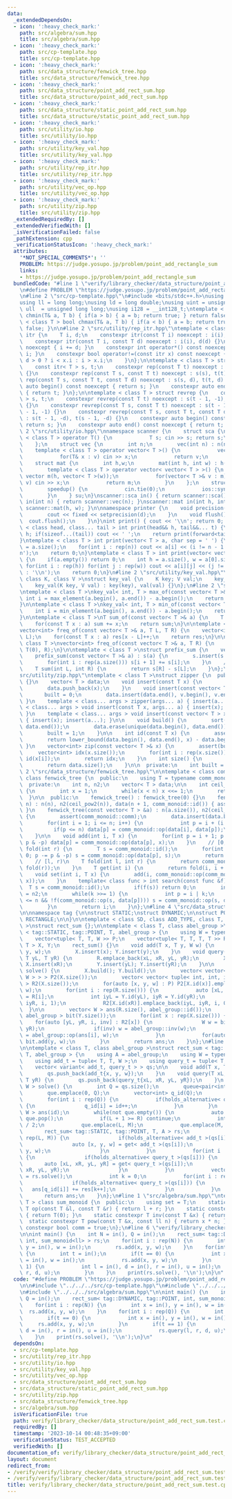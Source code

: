 ```yaml
---
data:
  _extendedDependsOn:
  - icon: ':heavy_check_mark:'
    path: src/algebra/sum.hpp
    title: src/algebra/sum.hpp
  - icon: ':heavy_check_mark:'
    path: src/cp-template.hpp
    title: src/cp-template.hpp
  - icon: ':heavy_check_mark:'
    path: src/data_structure/fenwick_tree.hpp
    title: src/data_structure/fenwick_tree.hpp
  - icon: ':heavy_check_mark:'
    path: src/data_structure/point_add_rect_sum.hpp
    title: src/data_structure/point_add_rect_sum.hpp
  - icon: ':heavy_check_mark:'
    path: src/data_structure/static_point_add_rect_sum.hpp
    title: src/data_structure/static_point_add_rect_sum.hpp
  - icon: ':heavy_check_mark:'
    path: src/utility/io.hpp
    title: src/utility/io.hpp
  - icon: ':heavy_check_mark:'
    path: src/utility/key_val.hpp
    title: src/utility/key_val.hpp
  - icon: ':heavy_check_mark:'
    path: src/utility/rep_itr.hpp
    title: src/utility/rep_itr.hpp
  - icon: ':heavy_check_mark:'
    path: src/utility/vec_op.hpp
    title: src/utility/vec_op.hpp
  - icon: ':heavy_check_mark:'
    path: src/utility/zip.hpp
    title: src/utility/zip.hpp
  _extendedRequiredBy: []
  _extendedVerifiedWith: []
  _isVerificationFailed: false
  _pathExtension: cpp
  _verificationStatusIcon: ':heavy_check_mark:'
  attributes:
    '*NOT_SPECIAL_COMMENTS*': ''
    PROBLEM: https://judge.yosupo.jp/problem/point_add_rectangle_sum
    links:
    - https://judge.yosupo.jp/problem/point_add_rectangle_sum
  bundledCode: "#line 1 \"verify/library_checker/data_structure/point_add_rect_sum.test.cpp\"\
    \n#define PROBLEM \"https://judge.yosupo.jp/problem/point_add_rectangle_sum\"\n\
    \n#line 2 \"src/cp-template.hpp\"\n#include <bits/stdc++.h>\nusing namespace std;\n\
    using ll = long long;\nusing ld = long double;\nusing uint = unsigned int;\nusing\
    \ ull  = unsigned long long;\nusing i128 = __int128_t;\ntemplate < class T > bool\
    \ chmin(T& a, T b) { if(a > b) { a = b; return true; } return false; }\ntemplate\
    \ < class T > bool chmax(T& a, T b) { if(a < b) { a = b; return true; } return\
    \ false; }\n\n#line 2 \"src/utility/rep_itr.hpp\"\ntemplate < class T > struct\
    \ itr {\n    T i, d;\n    constexpr itr(const T i) noexcept : i(i), d(1) {}\n\
    \    constexpr itr(const T i, const T d) noexcept : i(i), d(d) {}\n    void operator++()\
    \ noexcept { i += d; }\n    constexpr int operator*() const noexcept { return\
    \ i; }\n    constexpr bool operator!=(const itr x) const noexcept {\n        return\
    \ d > 0 ? i < x.i : i > x.i;\n    }\n};\n\ntemplate < class T > struct rep {\n\
    \    const itr< T > s, t;\n    constexpr rep(const T t) noexcept : s(0), t(t)\
    \ {}\n    constexpr rep(const T s, const T t) noexcept : s(s), t(t) {}\n    constexpr\
    \ rep(const T s, const T t, const T d) noexcept : s(s, d), t(t, d) {}\n    constexpr\
    \ auto begin() const noexcept { return s; }\n    constexpr auto end() const noexcept\
    \ { return t; }\n};\n\ntemplate < class T > struct revrep {\n    const itr < T\
    \ > s, t;\n    constexpr revrep(const T t) noexcept : s(t - 1, -1), t(-1, -1)\
    \ {}\n    constexpr revrep(const T s, const T t) noexcept : s(t - 1, -1), t(s\
    \ - 1, -1) {}\n    constexpr revrep(const T s, const T t, const T d) noexcept\
    \ : s(t - 1, -d), t(s - 1, -d) {}\n    constexpr auto begin() const noexcept {\
    \ return s; }\n    constexpr auto end() const noexcept { return t; }\n};\n#line\
    \ 2 \"src/utility/io.hpp\"\nnamespace scanner {\n    struct sca {\n        template\
    \ < class T > operator T() {\n            T s; cin >> s; return s;\n        }\n\
    \    };\n    struct vec {\n        int n;\n        vec(int n) : n(n) {}\n    \
    \    template < class T > operator vector< T >() {\n            vector< T > v(n);\n\
    \            for(T& x : v) cin >> x;\n            return v;\n        }\n    };\n\
    \    struct mat {\n        int h,w;\n        mat(int h, int w) : h(h), w(w) {}\n\
    \        template < class T > operator vector< vector< T > >() {\n           \
    \ vector m(h, vector< T >(w));\n            for(vector< T >& v : m) for(T& x :\
    \ v) cin >> x;\n            return m;\n        }\n    };\n    struct speedup {\n\
    \        speedup() {\n            cin.tie(0);\n            ios::sync_with_stdio(0);\n\
    \        }\n    } su;\n}\nscanner::sca in() { return scanner::sca(); }\nscanner::vec\
    \ in(int n) { return scanner::vec(n); }\nscanner::mat in(int h, int w) { return\
    \ scanner::mat(h, w); }\n\nnamespace printer {\n    void precision(int d) {\n\
    \        cout << fixed << setprecision(d);\n    }\n    void flush() {\n      \
    \  cout.flush();\n    }\n}\nint print() { cout << '\\n'; return 0; }\ntemplate\
    \ < class head, class... tail > int print(head&& h, tail&&... t) {\n    cout <<\
    \ h; if(sizeof...(tail)) cout << ' ';\n    return print(forward<tail>(t)...);\n\
    }\ntemplate < class T > int print(vector< T > a, char sep = ' ') {\n    int n\
    \ = a.size();\n    for(int i : rep(n)) cout << a[i] << (i != n - 1 ? sep : '\\\
    n');\n    return 0;\n}\ntemplate < class T > int print(vector< vector< T > > a)\
    \ {\n    if(a.empty()) return 0;\n    int h = a.size(), w = a[0].size();\n   \
    \ for(int i : rep(h)) for(int j : rep(w)) cout << a[i][j] << (j != w - 1 ? ' '\
    \ : '\\n');\n    return 0;\n}\n#line 2 \"src/utility/key_val.hpp\"\ntemplate <\
    \ class K, class V >\nstruct key_val {\n    K key; V val;\n    key_val() {}\n\
    \    key_val(K key, V val) : key(key), val(val) {}\n};\n#line 2 \"src/utility/vec_op.hpp\"\
    \ntemplate < class T >\nkey_val< int, T > max_of(const vector< T >& a) {\n   \
    \ int i = max_element(a.begin(), a.end()) - a.begin();\n    return {i, a[i]};\n\
    }\n\ntemplate < class T >\nkey_val< int, T > min_of(const vector< T >& a) {\n\
    \    int i = min_element(a.begin(), a.end()) - a.begin();\n    return {i, a[i]};\n\
    }\n\ntemplate < class T >\nT sum_of(const vector< T >& a) {\n    T sum = 0;\n\
    \    for(const T x : a) sum += x;\n    return sum;\n}\n\ntemplate < class T >\n\
    vector<int> freq_of(const vector< T >& a, T L, T R) {\n    vector<int> res(R -\
    \ L);\n    for(const T x : a) res[x - L]++;\n    return res;\n}\n\ntemplate <\
    \ class T >\nvector<int> freq_of(const vector< T >& a, T R) {\n    return freq_of(a,\
    \ T(0), R);\n}\n\ntemplate < class T >\nstruct prefix_sum {\n    vector< T > s;\n\
    \    prefix_sum(const vector< T >& a) : s(a) {\n        s.insert(s.begin(), T(0));\n\
    \        for(int i : rep(a.size())) s[i + 1] += s[i];\n    }\n    // [L, R)\n\
    \    T sum(int L, int R) {\n        return s[R] - s[L];\n    }\n};\n#line 1 \"\
    src/utility/zip.hpp\"\ntemplate < class T >\nstruct zipper {\n  public:\n    zipper()\
    \ {}\n    vector< T > data;\n    void insert(const T x) {\n        built = 0;\n\
    \        data.push_back(x);\n    }\n    void insert(const vector< T > v) {\n \
    \       built = 0;\n        data.insert(data.end(), v.begin(), v.end());\n   \
    \ }\n    template < class... args > zipper(args... a) { insert(a...); }\n    template\
    \ < class... args > void insert(const T x, args... a) { insert(x); insert(a...);\
    \ }\n    template < class... args > void insert(const vector< T > x, args... a)\
    \ { insert(x); insert(a...); }\n\n    void build() {\n        sort(data.begin(),\
    \ data.end());\n        data.erase(unique(data.begin(), data.end()), data.end());\n\
    \        built = 1;\n    }\n\n    int id(const T x) {\n        assert(built);\n\
    \        return lower_bound(data.begin(), data.end(), x) - data.begin();\n   \
    \ }\n    vector<int> zip(const vector< T >& x) {\n        assert(built);\n   \
    \     vector<int> idx(x.size());\n        for(int i : rep(x.size())) idx[i] =\
    \ id(x[i]);\n        return idx;\n    }\n    int size() {\n        assert(built);\n\
    \        return data.size();\n    }\n\n  private:\n    int built = 0;\n};\n#line\
    \ 2 \"src/data_structure/fenwick_tree.hpp\"\n\ntemplate < class comm_monoid >\
    \ class fenwick_tree {\n  public:\n    using T = typename comm_monoid::set;\n\n\
    \  private:\n    int n, n2;\n    vector< T > data;\n\n    int ceil_pow2(int n)\
    \ {\n        int x = 1;\n        while(x < n) x <<= 1;\n        return x;\n  \
    \  }\n\n  public:\n    fenwick_tree() : fenwick_tree(0) {}\n    fenwick_tree(int\
    \ n) : n(n), n2(ceil_pow2(n)), data(n + 1, comm_monoid::id()) { assert(comm_monoid::comm);\
    \ }\n    fenwick_tree(const vector< T > &a) : n(a.size()), n2(ceil_pow2(n)), data(a)\
    \ {\n        assert(comm_monoid::comm);\n        data.insert(data.begin(), {comm_monoid::id()});\n\
    \        for(int i = 1; i <= n; i++) {\n            int p = i + (i & -i);\n  \
    \          if(p <= n) data[p] = comm_monoid::op(data[i], data[p]);\n        }\n\
    \    }\n\n    void add(int i, T x) {\n        for(int p = i + 1; p <= n; p +=\
    \ p & -p) data[p] = comm_monoid::op(data[p], x);\n    }\n    // [0, r)\n    T\
    \ fold(int r) {\n        T s = comm_monoid::id();\n        for(int p = r; p >\
    \ 0; p -= p & -p) s = comm_monoid::op(data[p], s);\n        return s;\n    }\n\
    \    // [l, r)\n    T fold(int l, int r) {\n        return comm_monoid::op(comm_monoid::inv(fold(l)),\
    \ fold(r));\n    }\n    T get(int i) {\n        return fold(i, i + 1);\n    }\n\
    \    void set(int i, T x) {\n        add(i, comm_monoid::op(comm_monoid::inv(get(i)),\
    \ x));\n    }\n    template< class func > int search(const func &f) {\n      \
    \  T s = comm_monoid::id();\n        if(f(s)) return 0;\n        int i = 0, k\
    \ = n2;\n        while(k >>= 1) {\n            int p = i | k;\n            if(p\
    \ <= n && !f(comm_monoid::op(s, data[p]))) s = comm_monoid::op(s, data[i = p]);\n\
    \        }\n        return i;\n    }\n};\n#line 4 \"src/data_structure/static_point_add_rect_sum.hpp\"\
    \n\nnamespace tag {\n\nstruct STATIC;\nstruct DYNAMIC;\n\nstruct POINT;\nstruct\
    \ RECTANGLE;\n\n}\n\ntemplate < class SD, class ADD_TYPE, class T, class abel_group\
    \ >\nstruct rect_sum {};\n\ntemplate < class T, class abel_group >\nstruct rect_sum\
    \ < tag::STATIC, tag::POINT, T, abel_group > {\n    using W = typename abel_group::set;\n\
    \    vector<tuple< T, T, W >> P;\n    vector<tuple< T, T, T, T >> R;\n    zipper<\
    \ T > X, Y;\n    rect_sum() {}\n    void add(T x, T y, W w) {\n        P.emplace_back(x,\
    \ y, w);\n        X.insert(x); Y.insert(y);\n    }\n    void query(T xL, T xR,\
    \ T yL, T yR) {\n        R.emplace_back(xL, xR, yL, yR);\n        X.insert(xL);\
    \ X.insert(xR);\n        Y.insert(yL); Y.insert(yR);\n    }\n\n    vector< W >\
    \ solve() {\n        X.build(); Y.build();\n        vector< vector< pair< int,\
    \ W > > > P2(X.size());\n        vector< vector< tuple< int, int, int, int > >\
    \ > R2(X.size());\n        for(auto [x, y, w] : P) P2[X.id(x)].emplace_back(Y.id(y),\
    \ w);\n        for(int i : rep(R.size())) {\n            auto [xL, xR, yL, yR]\
    \ = R[i];\n            int iyL = Y.id(yL), iyR = Y.id(yR);\n            R2[X.id(xL)].emplace_back(iyL,\
    \ iyR, i, 1);\n            R2[X.id(xR)].emplace_back(iyL, iyR, i, 0);\n      \
    \  }\n\n        vector< W > ans(R.size(), abel_group::id());\n        fenwick_tree<\
    \ abel_group > bit(Y.size());\n        for(int x : rep(X.size())) {\n        \
    \    for(auto [yL, yR, i, inv] : R2[x]) {\n                W w = bit.fold(yL,\
    \ yR);\n                if(inv) w = abel_group::inv(w);\n                ans[i]\
    \ = abel_group::op(ans[i], w);\n            }\n            for(auto [y, w] : P2[x])\
    \ bit.add(y, w);\n        }\n        return ans;\n    }\n};\n#line 3 \"src/data_structure/point_add_rect_sum.hpp\"\
    \n\ntemplate < class T, class abel_group >\nstruct rect_sum < tag::DYNAMIC, tag::POINT,\
    \ T, abel_group > {\n    using A = abel_group;\n    using W = typename A::set;\n\
    \    using add_t = tuple< T, T, W >;\n    using query_t = tuple< T, T, T, T >;\n\
    \    vector< variant< add_t, query_t > > qs;\n\n    void add(T x, T y, W w) {\n\
    \        qs.push_back(add_t{x, y, w});\n    }\n    void query(T xL, T xR, T yL,\
    \ T yR) {\n        qs.push_back(query_t{xL, xR, yL, yR});\n    }\n    vector<\
    \ W > solve() {\n        int Q = qs.size();\n        queue<pair<int,int>> que;\n\
    \        que.emplace(0, Q);\n        vector<int> q_id(Q);\n        int id = 0;\n\
    \        for(int i : rep(Q)) {\n            if(holds_alternative< query_t >(qs[i]))\
    \ {\n                q_id[i] = id++;\n            }\n        }\n        vector<\
    \ W > ans(id);\n        while(not que.empty()) {\n            auto [L, R] = que.front();\
    \ que.pop();\n            if(L + 1 >= R) continue;\n            int M = (L + R)\
    \ / 2;\n            que.emplace(L, M);\n            que.emplace(M, R);\n     \
    \       rect_sum< tag::STATIC, tag::POINT, T, A > rs;\n            for(int i :\
    \ rep(L, M)) {\n                if(holds_alternative< add_t >(qs[i])) {\n    \
    \                auto [x, y, w] = get< add_t >(qs[i]);\n                    rs.add(x,\
    \ y, w);\n                }\n            }\n            for(int i : rep(M, R))\
    \ {\n                if(holds_alternative< query_t >(qs[i])) {\n             \
    \       auto [xL, xR, yL, yR] = get< query_t >(qs[i]);\n                    rs.query(xL,\
    \ xR, yL, yR);\n                }\n            }\n            vector< W > res\
    \ = rs.solve();\n            int k = 0;\n            for(int i : rep(M, R)) {\n\
    \                if(holds_alternative< query_t >(qs[i])) {\n                 \
    \   ans[q_id[i]] += res[k++];\n                }\n            }\n        }\n \
    \       return ans;\n    }\n};\n#line 1 \"src/algebra/sum.hpp\"\ntemplate < class\
    \ T > class sum_monoid {\n  public:\n    using set = T;\n    static constexpr\
    \ T op(const T &l, const T &r) { return l + r; }\n    static constexpr T id()\
    \ { return T(0); }\n    static constexpr T inv(const T &x) { return -x; }\n  \
    \  static constexpr T pow(const T &x, const ll n) { return x * n; }\n    static\
    \ constexpr bool comm = true;\n};\n#line 6 \"verify/library_checker/data_structure/point_add_rect_sum.test.cpp\"\
    \n\nint main() {\n    int N = in(), Q = in();\n    rect_sum< tag::DYNAMIC, tag::POINT,\
    \ int, sum_monoid<ll> > rs;\n    for(int i : rep(N)) {\n        int x = in(),\
    \ y = in(), w = in();\n        rs.add(x, y, w);\n    }\n    for(int i : rep(Q))\
    \ {\n        int t = in();\n        if(t == 0) {\n            int x = in(), y\
    \ = in(), w = in();\n            rs.add(x, y, w);\n        }\n        if(t ==\
    \ 1) {\n            int l = in(), d = in(), r = in(), u = in();\n            rs.query(l,\
    \ r, d, u);\n        }\n    }\n    print(rs.solve(), '\\n');\n}\n"
  code: "#define PROBLEM \"https://judge.yosupo.jp/problem/point_add_rectangle_sum\"\
    \n\n#include \"../../../src/cp-template.hpp\"\n#include \"../../../src/data_structure/point_add_rect_sum.hpp\"\
    \n#include \"../../../src/algebra/sum.hpp\"\n\nint main() {\n    int N = in(),\
    \ Q = in();\n    rect_sum< tag::DYNAMIC, tag::POINT, int, sum_monoid<ll> > rs;\n\
    \    for(int i : rep(N)) {\n        int x = in(), y = in(), w = in();\n      \
    \  rs.add(x, y, w);\n    }\n    for(int i : rep(Q)) {\n        int t = in();\n\
    \        if(t == 0) {\n            int x = in(), y = in(), w = in();\n       \
    \     rs.add(x, y, w);\n        }\n        if(t == 1) {\n            int l = in(),\
    \ d = in(), r = in(), u = in();\n            rs.query(l, r, d, u);\n        }\n\
    \    }\n    print(rs.solve(), '\\n');\n}\n"
  dependsOn:
  - src/cp-template.hpp
  - src/utility/rep_itr.hpp
  - src/utility/io.hpp
  - src/utility/key_val.hpp
  - src/utility/vec_op.hpp
  - src/data_structure/point_add_rect_sum.hpp
  - src/data_structure/static_point_add_rect_sum.hpp
  - src/utility/zip.hpp
  - src/data_structure/fenwick_tree.hpp
  - src/algebra/sum.hpp
  isVerificationFile: true
  path: verify/library_checker/data_structure/point_add_rect_sum.test.cpp
  requiredBy: []
  timestamp: '2023-10-14 00:48:35+09:00'
  verificationStatus: TEST_ACCEPTED
  verifiedWith: []
documentation_of: verify/library_checker/data_structure/point_add_rect_sum.test.cpp
layout: document
redirect_from:
- /verify/verify/library_checker/data_structure/point_add_rect_sum.test.cpp
- /verify/verify/library_checker/data_structure/point_add_rect_sum.test.cpp.html
title: verify/library_checker/data_structure/point_add_rect_sum.test.cpp
---
```

